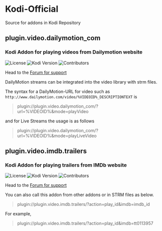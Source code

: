# Kodi-Official

Source for addons in Kodi Repository

## plugin.video.dailymotion_com

### Kodi Addon for playing videos from Dailymotion website

![License](https://img.shields.io/badge/license-GPL--3.0--only-success.svg)
![Kodi Version](https://img.shields.io/badge/kodi-jarvis%2B-success.svg)
![Contributors](https://img.shields.io/github/contributors/Gujal00/Kodi-Official.svg)

Head to the [Forum for support](https://forum.kodi.tv/showthread.php?tid=142626)

DailyMotion streams can be integrated into the video library with strm files.

The syntax for a DailyMotion-URL for video such as
`http://www.dailymotion.com/video/%VIDEOID%_DESCRIPTIONTEXT` is
> plugin://plugin.video.dailymotion_com/?url=%VIDEOID%&mode=playVideo

and for Live Streams the usage is as follows
> plugin://plugin.video.dailymotion_com/?url=%VIDEOID%&mode=playLiveVideo

## plugin.video.imdb.trailers

### Kodi Addon for playing trailers from IMDb website

![License](https://img.shields.io/badge/license-GPL--3.0--only-success.svg)
![Kodi Version](https://img.shields.io/badge/kodi-leia%2B-success.svg)
![Contributors](https://img.shields.io/github/contributors/Gujal00/Kodi-Official.svg)

Head to the [Forum for support](https://forum.kodi.tv/showthread.php?tid=352127)

You can also call this addon from other addons or in STRM files as below.
> plugin://plugin.video.imdb.trailers/?action=play_id&imdb=imdb_id

For example,

> plugin://plugin.video.imdb.trailers/?action=play_id&imdb=tt0113957
